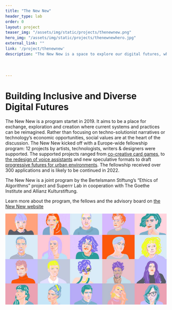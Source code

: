```yaml
---
title: "The New New"
header_type: lab
order: 0
layout: project
teaser_img: "/assets/img/static/projects/thenewnew.png"
hero_img: "/assets/img/static/projects/thenewnewhero.jpg"
external_link: ""
link: '/project/thenewnew'
description: "The New New is a space to explore our digital futures, what they hold for us, and how we can shape them."



---
```

<h1>Building Inclusive and Diverse Digital Futures</h1>
<p>The New New is a program startet in 2019. It aims to be a place for exchange, exploration and creation where current systems and practices can be reimagined. Rather than focusing on techno-solutionist narratives or technology’s economic opportunities, social values are at the heart of the discussion. The New New kicked off with a Europe-wide fellowship program: 12 projects by artists, technologists, writers & designers were supported.
The supported projects ranged from <a href="https://thenewnew.space/projects/algorithms-of-late-capitalism-the-card-game/">co-creative card games</a>, to <a href="https://thenewnew.space/projects/multivocal/">the redesign of voice assistants</a> and new speculative formats to draft <a href="https://thenewnew.space/projects/la-banlieue-du-turfu/">progressive futures for urban environments</a>. The fellowship received over 300 applications and is likely to be continued in 2022.
</p>

<p>
The New New is a joint program by the Bertelsmann Stiftung’s “Ethics of Algorithms” project and Superrr Lab in cooperation with The Goethe Institute and Allianz Kulturstiftung.
 </p>

<p>Learn more about the program, the fellows and the advisory board on <a href="https://thenewnew.space/" target="_blank">the New New website</a></p>

<p>
<img class="img-responsive" src="/assets/img/static/projects/fellows.jpg">
</p>





